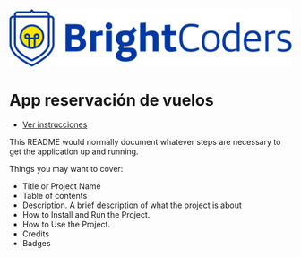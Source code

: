 ![BrightCoders Logo](img/logo.png)

# App reservación de vuelos

- [Ver instrucciones](./instructions/instructions.md)

This README would normally document whatever steps are necessary to get the application up and running.

Things you may want to cover:

- Title or Project Name
- Table of contents
- Description. A brief description of what the project is about
- How to Install and Run the Project.
- How to Use the Project.
- Credits
- Badges
